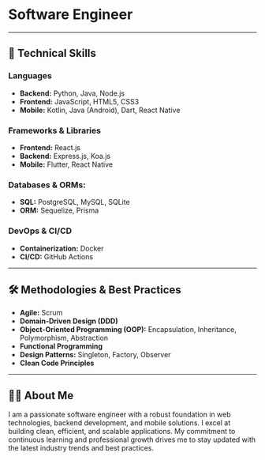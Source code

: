 # Software Engineer

---

## 🚀 Technical Skills

### Languages
- **Backend:** Python, Java, Node.js
- **Frontend:** JavaScript, HTML5, CSS3
- **Mobile:** Kotlin, Java (Android), Dart, React Native

### Frameworks & Libraries
- **Frontend:** React.js
- **Backend:** Express.js, Koa.js
- **Mobile:** Flutter, React Native

### Databases & ORMs:
- **SQL:** PostgreSQL, MySQL, SQLite
- **ORM:** Sequelize, Prisma

### DevOps & CI/CD
- **Containerization:** Docker
- **CI/CD:** GitHub Actions

---

## 🛠️ Methodologies & Best Practices

- **Agile:** Scrum
- **Domain-Driven Design (DDD)**
- **Object-Oriented Programming (OOP):** Encapsulation, Inheritance, Polymorphism, Abstraction
- **Functional Programming**
- **Design Patterns:** Singleton, Factory, Observer
- **Clean Code Principles**

---

## 👨‍💻 About Me

I am a passionate software engineer with a robust foundation in web technologies, backend development, and mobile solutions. I excel at building clean, efficient, and scalable applications. My commitment to continuous learning and professional growth drives me to stay updated with the latest industry trends and best practices.
